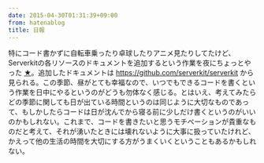 ```yaml
---
date: 2015-04-30T01:31:39+09:00
from: hatenablog
title: 日報
---
```


<p>特にコード書かずに自転車乗ったり卓球したりアニメ見たりしてたけど、Serverkitの各リソースのドキュメントを追加するという作業を夜にちょっとやった <a href="https://github.com/serverkit/serverkit/commit/ca773dd2304f13c3c68f5fb301b8c8d44478487f">★</a>。追加したドキュメントは <a href="https://github.com/serverkit/serverkit">https://github.com/serverkit/serverkit</a> から見られる。この季節、昼がとても幸福なので、いつでもできるコードを書くという作業を日中にやるというのがどうも勿体なく感じる。とはいえ、考えてみたらどの季節に関しても日が出ている時間というのは同じように大切なものであって、もしかしたらコードは日が沈んでから寝る前に少しだけ書くというのがいいのかもしれない。これまで、コードを書きたいと思うモチベーションが貴重なものだと考えて、それが湧いたときには壊れないように大事に扱っていたけれど、かえって他の生活の時間を大切にする方がうまくいくということもあるかもしれない。</p>

